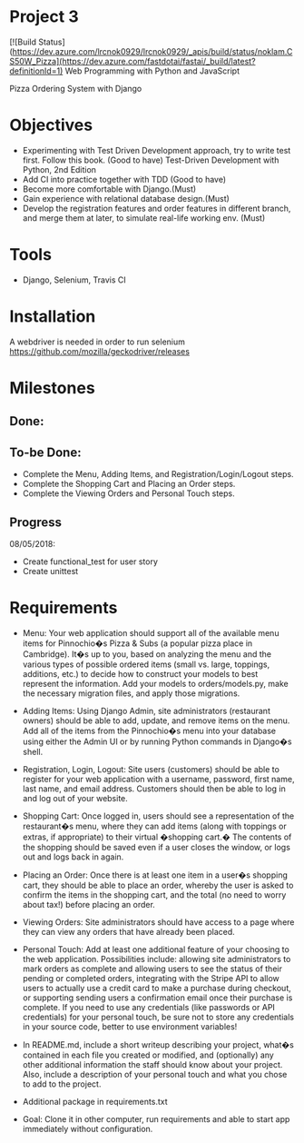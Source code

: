 # Project 3
[![Build Status](https://dev.azure.com/lrcnok0929/lrcnok0929/_apis/build/status/noklam.CS50W_Pizza](https://dev.azure.com/fastdotai/fastai/_build/latest?definitionId=1)
Web Programming with Python and JavaScript

Pizza Ordering System with Django

# Objectives

* Experimenting with Test Driven Development approach, try to write test first. Follow this book. (Good to have)
Test-Driven Development with Python, 2nd Edition
* Add CI into practice together with TDD (Good to have)
* Become more comfortable with Django.(Must)
* Gain experience with relational database design.(Must)
* Develop the registration features and order features in different branch, and merge them at later, to simulate real-life working env. (Must)

# Tools

* Django, Selenium, Travis CI

# Installation

A webdriver is needed in order to run selenium
https://github.com/mozilla/geckodriver/releases

# Milestones

## Done:


## To-be Done:

* Complete the Menu, Adding Items, and Registration/Login/Logout steps.
* Complete the Shopping Cart and Placing an Order steps.
* Complete the Viewing Orders and Personal Touch steps.

## Progress

 08/05/2018:

* Create functional_test for user story
* Create unittest


# Requirements

* Menu: Your web application should support all of the available menu items for Pinnochio�s Pizza & Subs (a popular pizza place in Cambridge). It�s up to you, based on analyzing the menu and the various types of possible ordered items (small vs. large, toppings, additions, etc.) to decide how to construct your models to best represent the information. Add your models to orders/models.py, make the necessary migration files, and apply those migrations.
  
* Adding Items: Using Django Admin, site administrators (restaurant owners) should be able to add, update, and remove items on the menu. Add all of the items from the Pinnochio�s menu into your database using either the Admin UI or by running Python commands in Django�s shell.
  
* Registration, Login, Logout: Site users (customers) should be able to register for your web application with a username, password, first name, last name, and email address. Customers should then be able to log in and log out of your website.
  
* Shopping Cart: Once logged in, users should see a representation of the restaurant�s menu, where they can add items (along with toppings or extras, if appropriate) to their virtual �shopping cart.� The contents of the shopping should be saved even if a user closes the window, or logs out and logs back in again.
  
* Placing an Order: Once there is at least one item in a user�s shopping cart, they should be able to place an order, whereby the user is asked to confirm the items in the shopping cart, and the total (no need to worry about tax!) before placing an order.
  
* Viewing Orders: Site administrators should have access to a page where they can view any orders that have already been placed.
  
* Personal Touch: Add at least one additional feature of your choosing to the web application. Possibilities include: allowing site administrators to mark orders as complete and allowing users to see the status of their pending or completed orders, integrating with the Stripe API to allow users to actually use a credit card to make a purchase during checkout, or supporting sending users a confirmation email once their purchase is complete. If you need to use any credentials (like passwords or API credentials) for your personal touch, be sure not to store any credentials in your source code, better to use environment variables!
* In README.md, include a short writeup describing your project, what�s contained in each file you created or modified, and (optionally) any other additional information the staff should know about your project. Also, include a description of your personal touch and what you chose to add to the project.

* Additional package in requirements.txt
* Goal: Clone it in other computer, run requirements and able to start app immediately without configuration.
